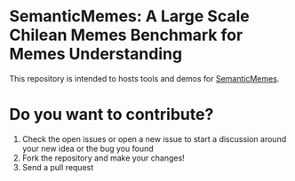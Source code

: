 # SemanticMemes: A Large Scale Chilean Memes Benchmark for Memes Understanding
This repository is intended to hosts tools and demos for [SemanticMemes][doc-link].

# Do you want to contribute?

1. Check the open issues or open a new issue to start a discussion around your new idea or the bug you found
2. Fork the repository and make your changes!
3. Send a pull request

[doc-link]: https://jssprz.github.io/semantic-memes-docs/
